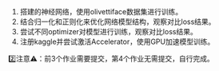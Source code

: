 1. 搭建的神经网络，使用olivettiface数据集进行训练。
2. 结合归一化和正则化来优化网络模型结构，观察对比loss结果。
3. 尝试不同optimizer对模型进行训练，观察对比loss结果。
4. 注册kaggle并尝试激活Accelerator，使用GPU加速模型训练。

2️⃣注意⚠️：前3个作业需要提交，第4个作业无需提交，自行完成。
